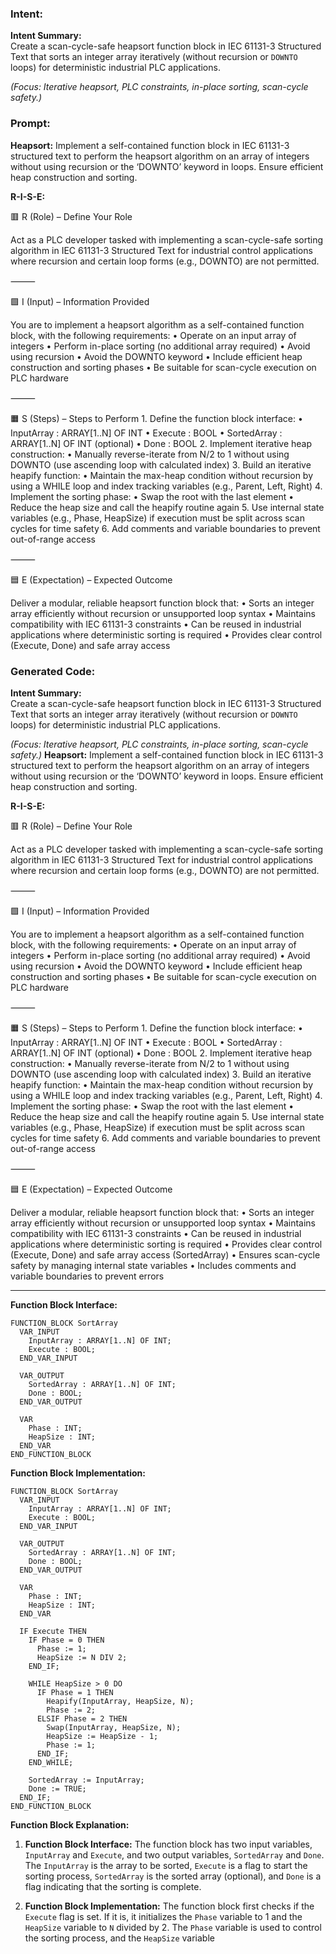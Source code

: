 ### Intent:
**Intent Summary:**  
Create a scan-cycle-safe heapsort function block in IEC 61131-3 Structured Text that sorts an integer array iteratively (without recursion or `DOWNTO` loops) for deterministic industrial PLC applications.  

*(Focus: Iterative heapsort, PLC constraints, in-place sorting, scan-cycle safety.)*

### Prompt:
**Heapsort:**
Implement a self-contained function block in IEC 61131-3 structured text to perform the heapsort algorithm on an array of integers without using recursion or the ‘DOWNTO’ keyword in loops. Ensure efficient heap construction and sorting.

**R-I-S-E:**

🟥 R (Role) – Define Your Role

Act as a PLC developer tasked with implementing a scan-cycle-safe sorting algorithm in IEC 61131-3 Structured Text for industrial control applications where recursion and certain loop forms (e.g., DOWNTO) are not permitted.

⸻

🟩 I (Input) – Information Provided

You are to implement a heapsort algorithm as a self-contained function block, with the following requirements:
	•	Operate on an input array of integers
	•	Perform in-place sorting (no additional array required)
	•	Avoid using recursion
	•	Avoid the DOWNTO keyword
	•	Include efficient heap construction and sorting phases
	•	Be suitable for scan-cycle execution on PLC hardware

⸻

🟧 S (Steps) – Steps to Perform
	1.	Define the function block interface:
	•	InputArray : ARRAY[1..N] OF INT
	•	Execute : BOOL
	•	SortedArray : ARRAY[1..N] OF INT (optional)
	•	Done : BOOL
	2.	Implement iterative heap construction:
	•	Manually reverse-iterate from N/2 to 1 without using DOWNTO (use ascending loop with calculated index)
	3.	Build an iterative heapify function:
	•	Maintain the max-heap condition without recursion by using a WHILE loop and index tracking variables (e.g., Parent, Left, Right)
	4.	Implement the sorting phase:
	•	Swap the root with the last element
	•	Reduce the heap size and call the heapify routine again
	5.	Use internal state variables (e.g., Phase, HeapSize) if execution must be split across scan cycles for time safety
	6.	Add comments and variable boundaries to prevent out-of-range access

⸻

🟦 E (Expectation) – Expected Outcome

Deliver a modular, reliable heapsort function block that:
	•	Sorts an integer array efficiently without recursion or unsupported loop syntax
	•	Maintains compatibility with IEC 61131-3 constraints
	•	Can be reused in industrial applications where deterministic sorting is required
	•	Provides clear control (Execute, Done) and safe array access

### Generated Code:
**Intent Summary:**  
Create a scan-cycle-safe heapsort function block in IEC 61131-3 Structured Text that sorts an integer array iteratively (without recursion or `DOWNTO` loops) for deterministic industrial PLC applications.  

*(Focus: Iterative heapsort, PLC constraints, in-place sorting, scan-cycle safety.)*
**Heapsort:**
Implement a self-contained function block in IEC 61131-3 structured text to perform the heapsort algorithm on an array of integers without using recursion or the ‘DOWNTO’ keyword in loops. Ensure efficient heap construction and sorting.

**R-I-S-E:**

🟥 R (Role) – Define Your Role

Act as a PLC developer tasked with implementing a scan-cycle-safe sorting algorithm in IEC 61131-3 Structured Text for industrial control applications where recursion and certain loop forms (e.g., DOWNTO) are not permitted.

⸻

🟩 I (Input) – Information Provided

You are to implement a heapsort algorithm as a self-contained function block, with the following requirements:
	•	Operate on an input array of integers
	•	Perform in-place sorting (no additional array required)
	•	Avoid using recursion
	•	Avoid the DOWNTO keyword
	•	Include efficient heap construction and sorting phases
	•	Be suitable for scan-cycle execution on PLC hardware

⸻

🟧 S (Steps) – Steps to Perform
	1.	Define the function block interface:
	•	InputArray : ARRAY[1..N] OF INT
	•	Execute : BOOL
	•	SortedArray : ARRAY[1..N] OF INT (optional)
	•	Done : BOOL
	2.	Implement iterative heap construction:
	•	Manually reverse-iterate from N/2 to 1 without using DOWNTO (use ascending loop with calculated index)
	3.	Build an iterative heapify function:
	•	Maintain the max-heap condition without recursion by using a WHILE loop and index tracking variables (e.g., Parent, Left, Right)
	4.	Implement the sorting phase:
	•	Swap the root with the last element
	•	Reduce the heap size and call the heapify routine again
	5.	Use internal state variables (e.g., Phase, HeapSize) if execution must be split across scan cycles for time safety
	6.	Add comments and variable boundaries to prevent out-of-range access

⸻

🟦 E (Expectation) – Expected Outcome

Deliver a modular, reliable heapsort function block that:
	•	Sorts an integer array efficiently without recursion or unsupported loop syntax
	•	Maintains compatibility with IEC 61131-3 constraints
	•	Can be reused in industrial applications where deterministic sorting is required
	•	Provides clear control (Execute, Done) and safe array access (SortedArray)
	•	Ensures scan-cycle safety by managing internal state variables
	•	Includes comments and variable boundaries to prevent errors

---

**Function Block Interface:**

```text
FUNCTION_BLOCK SortArray
  VAR_INPUT
    InputArray : ARRAY[1..N] OF INT;
    Execute : BOOL;
  END_VAR_INPUT

  VAR_OUTPUT
    SortedArray : ARRAY[1..N] OF INT;
    Done : BOOL;
  END_VAR_OUTPUT

  VAR
    Phase : INT;
    HeapSize : INT;
  END_VAR
END_FUNCTION_BLOCK
```

**Function Block Implementation:**

```text
FUNCTION_BLOCK SortArray
  VAR_INPUT
    InputArray : ARRAY[1..N] OF INT;
    Execute : BOOL;
  END_VAR_INPUT

  VAR_OUTPUT
    SortedArray : ARRAY[1..N] OF INT;
    Done : BOOL;
  END_VAR_OUTPUT

  VAR
    Phase : INT;
    HeapSize : INT;
  END_VAR

  IF Execute THEN
    IF Phase = 0 THEN
      Phase := 1;
      HeapSize := N DIV 2;
    END_IF;

    WHILE HeapSize > 0 DO
      IF Phase = 1 THEN
        Heapify(InputArray, HeapSize, N);
        Phase := 2;
      ELSIF Phase = 2 THEN
        Swap(InputArray, HeapSize, N);
        HeapSize := HeapSize - 1;
        Phase := 1;
      END_IF;
    END_WHILE;

    SortedArray := InputArray;
    Done := TRUE;
  END_IF;
END_FUNCTION_BLOCK
```

**Function Block Explanation:**

1. **Function Block Interface:** The function block has two input variables, `InputArray` and `Execute`, and two output variables, `SortedArray` and `Done`. The `InputArray` is the array to be sorted, `Execute` is a flag to start the sorting process, `SortedArray` is the sorted array (optional), and `Done` is a flag indicating that the sorting is complete.

2. **Function Block Implementation:** The function block first checks if the `Execute` flag is set. If it is, it initializes the `Phase` variable to 1 and the `HeapSize` variable to `N` divided by 2. The `Phase` variable is used to control the sorting process, and the `HeapSize` variable
